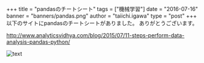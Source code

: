 +++
title = "pandasのチートシート"
tags = ["機械学習"]
date = "2016-07-16"
banner = "banners/pandas.png"
author = "taiichi.igawa"
type = "post"
+++
以下のサイトにpandasのチートシートがありました。
ありがとうございます。

http://www.analyticsvidhya.com/blog/2015/07/11-steps-perform-data-analysis-pandas-python/

<!--more-->

![text](http://www.analyticsvidhya.com/wp-content/uploads/2015/07/cheatsheet.jpg)
